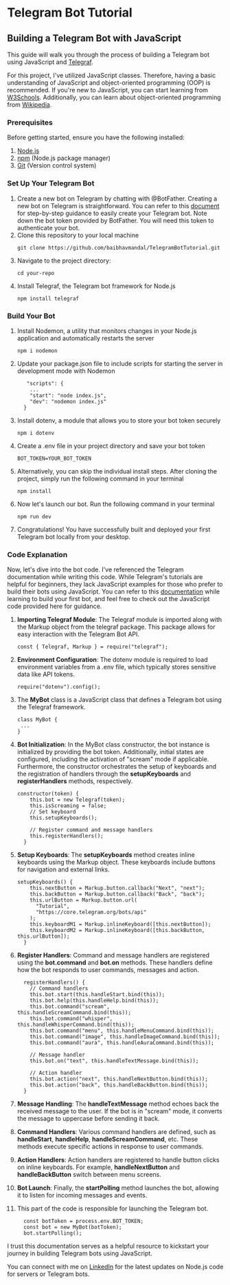# Telegram Bot Tutorial
## Building a Telegram Bot with JavaScript

This guide will walk you through the process of building a Telegram bot using JavaScript and [Telegraf](https://github.com/telegraf/telegraf).

For this project, I've utilized JavaScript classes. Therefore, having a basic understanding of JavaScript and object-oriented programming (OOP) is recommended. If you're new to JavaScript, you can start learning from [W3Schools](https://www.w3schools.com/js/). Additionally, you can learn about object-oriented programming from [Wikipedia](https://en.wikipedia.org/wiki/Object-oriented_programming).

### Prerequisites

Before getting started, ensure you have the following installed:

1. [Node.js](https://github.com/nvm-sh/nvm)
2. [npm](https://docs.npmjs.com/downloading-and-installing-node-js-and-npm) (Node.js package manager)
3. [Git](https://github.com/git-guides/install-git) (Version control system)

### Set Up Your Telegram Bot

1. Create a new bot on Telegram by chatting with @BotFather. Creating a new bot on Telegram is straightforward. You can refer to this [document](https://core.telegram.org/bots/tutorial#obtain-your-bot-token) for step-by-step guidance to easily create your Telegram bot. Note down the bot token provided by BotFather. You will need this token to authenticate your bot.
2. Clone this repository to your local machine
    ```
    git clone https://github.com/baibhavmandal/TelegramBotTutorial.git
    ```
3. Navigate to the project directory:
   ```
   cd your-repo
   ```
4. Install Telegraf, the Telegram bot framework for Node.js
   ```
   npm install telegraf
   ```
### Build Your Bot
1. Install Nodemon, a utility that monitors changes in your Node.js application and automatically restarts the server
   ```
   npm i nodemon
   ```
2. Update your package.json file to include scripts for starting the server in development mode with Nodemon
    ```
       "scripts": {
        ...
        "start": "node index.js",
        "dev": "nodemon index.js"
      }
    ```
   
3. Install dotenv, a module that allows you to store your bot token securely
    ```
    npm i dotenv
    ```
4. Create a .env file in your project directory and save your bot token
    ```
    BOT_TOKEN=YOUR_BOT_TOKEN
    ```
5.  Alternatively, you can skip the individual install steps. After cloning the project, simply run the following command in your terminal
    ```
    npm install
    ```
6. Now let's launch our bot. Run the following command in your terminal
    ```
    npm run dev
    ```
7. Congratulations! You have successfully built and deployed your first Telegram bot locally from your desktop.

### Code Explanation

Now, let's dive into the bot code. I've referenced the Telegram documentation while writing this code. While Telegram's tutorials are helpful for beginners, they lack JavaScript examples for those who prefer to build their bots using JavaScript. You can refer to this [documentation](https://core.telegram.org/bots/tutorial) while learning to build your first bot, and feel free to check out the JavaScript code provided here for guidance.

1. **Importing Telegraf Module**: The Telegraf module is imported along with the Markup object from the telegraf package. This package allows for easy interaction with the Telegram Bot API.
   ```
   const { Telegraf, Markup } = require("telegraf");
   ```
2. **Environment Configuration**: The dotenv module is required to load environment variables from a .env file, which typically stores sensitive data like API tokens.
   ```
   require("dotenv").config();
   ```
3. The **MyBot** class is a JavaScript class that defines a Telegram bot using the Telegraf framework.
   ```
   class MyBot {
    ...
   }
   ```
4. **Bot Initialization**: In the MyBot class constructor, the bot instance is initialized by providing the bot token. Additionally, initial states are configured, including the activation of "scream" mode if applicable. Furthermore, the constructor orchestrates the setup of keyboards and the registration of handlers through the **setupKeyboards** and **registerHandlers** methods, respectively.

    ```
    constructor(token) {
        this.bot = new Telegraf(token);
        this.isScreaming = false;
        // Set keyboard
        this.setupKeyboards();
    
        // Register command and message handlers
        this.registerHandlers();
      }
    ```
5. **Setup Keyboards**: The **setupKeyboards** method creates inline keyboards using the Markup object. These keyboards include buttons for navigation and external links.
    ```
    setupKeyboards() {
        this.nextButton = Markup.button.callback("Next", "next");
        this.backButton = Markup.button.callback("Back", "back");
        this.urlButton = Markup.button.url(
          "Tutorial",
          "https://core.telegram.org/bots/api"
        );
        this.keyboardM1 = Markup.inlineKeyboard([this.nextButton]);
        this.keyboardM2 = Markup.inlineKeyboard([this.backButton, this.urlButton]);
      }
    ```
6. **Register Handlers**: Command and message handlers are registered using the **bot.command** and **bot.on** methods. These handlers define how the bot responds to user commands, messages and action.
    ```
      registerHandlers() {
        // Command handlers
        this.bot.start(this.handleStart.bind(this));
        this.bot.help(this.handleHelp.bind(this));
        this.bot.command("scream", this.handleScreamCommand.bind(this));
        this.bot.command("whisper", this.handleWhisperCommand.bind(this));
        this.bot.command("menu", this.handleMenuCommand.bind(this));
        this.bot.command("image", this.handleImageCommand.bind(this));
        this.bot.command("aura", this.handleAuraCommand.bind(this));
    
        // Message handler
        this.bot.on("text", this.handleTextMessage.bind(this));
    
        // Action handler
        this.bot.action("next", this.handleNextButton.bind(this));
        this.bot.action("back", this.handleBackButton.bind(this));
      }
    ```
7. **Message Handling**: The **handleTextMessage** method echoes back the received message to the user. If the bot is in "scream" mode, it converts the message to uppercase before sending it back.
8. **Command Handlers**: Various command handlers are defined, such as **handleStart**, **handleHelp**, **handleScreamCommand**, etc. These methods execute specific actions in response to user commands.
9. **Action Handlers**: Action handlers are registered to handle button clicks on inline keyboards. For example, **handleNextButton** and **handleBackButton** switch between menu screens.
10. **Bot Launch**: Finally, the **startPolling** method launches the bot, allowing it to listen for incoming messages and events.
11. This part of the code is responsible for launching the Telegram bot.
    ```
      const botToken = process.env.BOT_TOKEN;
      const bot = new MyBot(botToken);
      bot.startPolling();
    ```
I trust this documentation serves as a helpful resource to kickstart your journey in building Telegram bots using JavaScript.

You can connect with me on [LinkedIn](https://www.linkedin.com/in/baibhavmandal/) for the latest updates on Node.js code for servers or Telegram bots.

